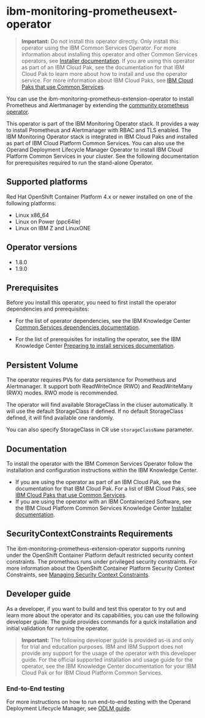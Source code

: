# ibm-monitoring-prometheusext-operator

>**Important:** Do not install this operator directly. Only install this operator using the IBM Common Services Operator. For more information about installing this operator and other Common Services operators, see [Installer documentation](http://ibm.biz/cpcs_opinstall). If you are using this operator as part of an IBM Cloud Pak, see the documentation for that IBM Cloud Pak to learn more about how to install and use the operator service. For more information about IBM Cloud Paks, see [IBM Cloud Paks that use Common Services](http://ibm.biz/cpcs_cloudpaks).

You can use the ibm-monitoring-prometheus-extension-operator to install Prometheus and Alertmanager by extending the [community prometheus operator](https://github.com/coreos/prometheus-operator).

This operator is part of the IBM Monitoring Operator stack. It provides a way to install Prometheus and Alertmanager with RBAC and TLS enabled. The IBM Monitoring Operator stack is integrated in IBM Cloud Paks and installed as part of IBM Cloud Platform Common Services. You can also use the Operand Deployment Lifecycle Manager Operator to install IBM Cloud Platform Common Services in your cluster. See the following documentation for prerequisites required to run the stand-alone Operator.

## Supported platforms

Red Hat OpenShift Container Platform 4.x or newer installed on one of the following platforms:

- Linux x86_64
- Linux on Power (ppc64le)
- Linux on IBM Z and LinuxONE

## Operator versions

- 1.8.0
- 1.9.0

## Prerequisites

Before you install this operator, you need to first install the operator dependencies and prerequisites:

- For the list of operator dependencies, see the IBM Knowledge Center [Common Services dependencies documentation](http://ibm.biz/cpcs_opdependencies).

- For the list of prerequisites for installing the operator, see the IBM Knowledge Center [Preparing to install services documentation](http://ibm.biz/cpcs_opinstprereq).

## Persistent Volume

The operator requires PVs for data persistence for Prometheus and Alertmanager. It support both ReadWriteOnce (RWO) and ReadWriteMany (RWX) modes. RWO mode is recommended.

The operator will find available StorageClass in the cluser automatically. It will use the default StorageClass if defined. If no default StorageClass defined, it will find available one randomly.

You can also specify StorageClass in CR use `storageClassName` parameter.

## Documentation

To install the operator with the IBM Common Services Operator follow the installation and configuration instructions within the IBM Knowledge Center.

- If you are using the operator as part of an IBM Cloud Pak, see the documentation for that IBM Cloud Pak. For a list of IBM Cloud Paks, see [IBM Cloud Paks that use Common Services](http://ibm.biz/cpcs_cloudpaks).
- If you are using the operator with an IBM Containerized Software, see the IBM Cloud Platform Common Services Knowledge Center [Installer documentation](http://ibm.biz/cpcs_opinstall).

## SecurityContextConstraints Requirements

The ibm-monitoring-prometheus-extension-operator supports running under the OpenShift Container Platform default restricted security context constraints. The prometheus runs under privileged security constraints.
For more information about the OpenShift Container Platform Security Context Constraints, see [Managing Security Context Constraints](https://docs.openshift.com/container-platform/4.3/authentication/managing-security-context-constraints.html).

## Developer guide

As a developer, if you want to build and test this operator to try out and learn more about the operator and its capabilities, you can use the following developer guide. The guide provides commands for a quick installation and initial validation for running the operator.

> **Important:** The following developer guide is provided as-is and only for trial and education purposes. IBM and IBM Support does not provide any support for the usage of the operator with this developer guide. For the official supported installation and usage guide for the operator, see the IBM Knowledge Center documentation for your IBM Cloud Pak or for IBM Cloud Platform Common Services.

### End-to-End testing

For more instructions on how to run end-to-end testing with the Operand Deployment Lifecycle Manager, see [ODLM guide](https://github.com/IBM/operand-deployment-lifecycle-manager/blob/master/docs/dev/e2e.md).


